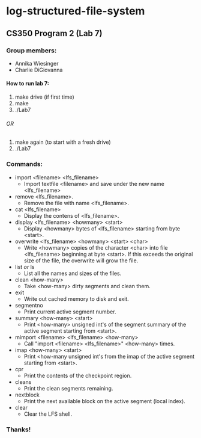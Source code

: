 # log-structured-file-system

## CS350 Program 2 (Lab 7)

### Group members:
 * Annika Wiesinger
 * Charlie DiGiovanna

#### How to run lab 7:
1. make drive (if first time)
2. make
3. ./Lab7

###### OR

1. make again (to start with a fresh drive)
2. ./Lab7

### Commands:
 * import \<filename> \<lfs_filename>
 	* Import textfile \<filename> and save under the new name \<lfs_filename>
 * remove \<lfs_filename>.
 	* Remove the file with name \<lfs_filename>.
 * cat \<lfs_filename>
  	* Display the contens of \<lfs_filename>.
 * display \<lfs_filename> \<howmany> \<start>
  	* Display \<howmany> bytes of \<lfs_filename> starting from byte \<start>.
 * overwrite \<lfs_filename> \<howmany> \<start> \<char>
  	* Write \<howmany> copies of the character \<char> into file \<lfs_filename> beginning at byte \<start>. If this exceeds the original size of the file, the overwrite will grow the file.
 * list _or_ ls
  	* List all the names and sizes of the files.
 * clean \<how-many>
  	* Take \<how-many> dirty segments and clean them.
 * exit
  	* Write out cached memory to disk and exit.
 * segmentno
  	* Print current active segment number.
 * summary \<how-many> \<start>
  	* Print \<how-many> unsigned int's of the segment summary of the active segment starting from \<start>.
 * mimport \<filename> \<lfs_filename> \<how-many>
  	* Call "import \<filename> \<lfs_filename>" \<how-many> times.
 * imap \<how-many> \<start>
  	* Print \<how-many unsigned int's from the imap of the active segment starting from \<start>.
 * cpr
  	* Print the contents of the checkpoint region.
 * cleans
  	* Print the clean segments remaining.
 * nextblock
  	* Print the next available block on the active segment (local index).
 * clear
  	* Clear the LFS shell.

### Thanks!